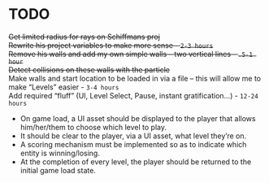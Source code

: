 # TODO
~~Get limited radius for rays on Schiffmans proj~~  
~~Rewrite his project variables to make more sense - `2-3 hours`~~  
~~Remove his walls and add my own simple walls – two vertical lines - `.5-1 hour`~~  
~~Detect collisions on these walls with the particle~~  
Make walls and start location to be loaded in via a file – this will allow me to make “Levels” easier - `3-4 hours`  
Add required “fluff” (UI, Level Select, Pause, instant gratification…) - `12-24 hours`  
 - On game load, a UI asset should be displayed to the player that allows him/her/them to choose which level to play.
 - It should be clear to the player, via a UI asset, what level they’re on.
 - A scoring mechanism must be implemented so as to indicate which entity is winning/losing.
 - At the completion of every level, the player should be returned to the initial game load state.
